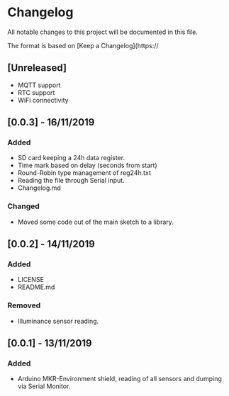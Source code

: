 # Changelog
All notable changes to this project will be documented in this file.

The format is based on [Keep a Changelog](https://

## [Unreleased]
- MQTT support
- RTC support
- WiFi connectivity

## [0.0.3] - 16/11/2019
### Added
- SD card keeping a 24h data register.
- Time mark based on delay (seconds from start)
- Round-Robin type management of reg24h.txt
- Reading the file through Serial input.
- Changelog.md

### Changed
- Moved some code out of the main sketch to a library.

## [0.0.2] - 14/11/2019
### Added
- LICENSE
- README.md
### Removed
- Illuminance sensor reading.

## [0.0.1] - 13/11/2019
### Added
- Arduino MKR-Environment shield, reading of all sensors and dumping via Serial Monitor.
